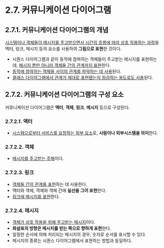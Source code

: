 # 2.7. 커뮤니케이션 다이어그램

## 2.7.1. 커뮤니케이션 다이어그램의 개념
<u>시스템이나 객체들이 메시지를 주고받으면서 시간의 흐름에 따라 상호 작용하는 과정</u>을 액터, 링크, 메시지 등의 요소를 사용하여 **그림으로 표현**한 것이다.
- 시퀀스 다이어그램과 같이 동작에 참여하는 객체들이 주고받는 메시지를 표현하는데, <u>메시지 뿐만 아니라 객체들 간의 관계까지 표현</u>한다.
- <u>동작에 참여하는 객체들 사이의 관계를 파악하는 데 사용</u>된다.
- <u>클래스 다이어그램에서 관계가 제대로 표현됐는지 점검하는 용도로도 사용</u>된다.

## 2.7.2. 커뮤니케이션 다이어그램의 구성 요소
커뮤니케이션 다이어그램은 **액터**, **객체**, **링크**, **메시지** 등으로 구성된다.

### 2.7.2.1. 액터
- <u>시스템으로부터 서비스를 요청하는 외부 요소</u>로, **사람이나 외부시스템을 의미**한다.

### 2.7.2.2. 객체
- <u>메시지를 주고받는 주체</u>이다.

### 2.7.2.3. 링크
- <u>객체들 간의 관계를 표현</u>하는 데 사용한다.
- 액터와 객체, 객체와 객체 간에 **실선을 그어 표현**한다.
- <u>링크에 메시지를 표현</u>한다.

### 2.7.2.4. 메시지
- <u>객체가 상호 작용을 위해 주고받는 메시지</u>이다.
- **화살표의 방향은 메시지를 받는 쪽으로 향하게 표현**한다.
- 일정한 순서에 의해 처리되는 메시지의 경우, 숫자로 순서를 표시할 수 있다.
- 메시지의 종류는 시퀀스 다이어그램에서 표현하는 방법과 동일하다.